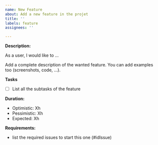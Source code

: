 ```yaml
---
name: New Feature
about: Add a new feature in the projet
title: ''
labels: feature
assignees: ''

---
```


**Description:**

As a user, I would like to ...

Add a complete description of the wanted feature. You can add examples too (screenshots, code, ...).

**Tasks**

- [ ] List all the subtasks of the feature

**Duration:**

- Optimistic: Xh
- Pessimistic: Xh
- Expected: Xh

**Requirements:**
- list the required issues to start this one (#idIssue)
